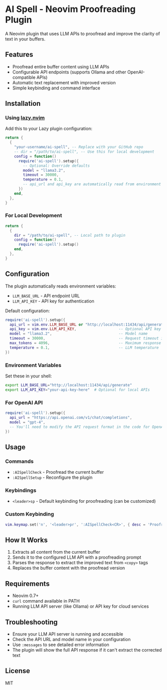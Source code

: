 # AI Spell - Neovim Proofreading Plugin

A Neovim plugin that uses LLM APIs to proofread and improve the clarity of text in your buffers.

## Features

- Proofread entire buffer content using LLM APIs
- Configurable API endpoints (supports Ollama and other OpenAI-compatible APIs)
- Automatic text replacement with improved version
- Simple keybinding and command interface

## Installation

### Using [lazy.nvim](https://github.com/folke/lazy.nvim)

Add this to your Lazy plugin configuration:

```lua
return {
  {
    "your-username/ai-spell", -- Replace with your GitHub repo
    -- dir = "/path/to/ai-spell", -- Use this for local development
    config = function()
      require('ai-spell').setup({
        -- Optional: Override defaults
        model = "llama3.2",
        timeout = 30000,
        temperature = 0.1,
        -- api_url and api_key are automatically read from environment variables
      })
    end,
  },
}
```

### For Local Development

```lua
return {
  {
    dir = "/path/to/ai-spell", -- Local path to plugin
    config = function()
      require('ai-spell').setup()
    end,
  },
}
```

## Configuration

The plugin automatically reads environment variables:
- `LLM_BASE_URL` - API endpoint URL
- `LLM_API_KEY` - API key for authentication

Default configuration:

```lua
require('ai-spell').setup({
  api_url = vim.env.LLM_BASE_URL or "http://localhost:11434/api/generate",
  api_key = vim.env.LLM_API_KEY,                   -- Optional API key
  model = "llama3.2",                              -- Model name
  timeout = 30000,                                 -- Request timeout in ms
  max_tokens = 4096,                               -- Maximum response tokens
  temperature = 0.1,                               -- LLM temperature
})
```

### Environment Variables

Set these in your shell:

```bash
export LLM_BASE_URL="http://localhost:11434/api/generate"
export LLM_API_KEY="your-api-key-here"  # Optional for local APIs
```

### For OpenAI API

```lua
require('ai-spell').setup({
  api_url = "https://api.openai.com/v1/chat/completions",
  model = "gpt-4",
  -- You'll need to modify the API request format in the code for OpenAI
})
```

## Usage

### Commands

- `:AISpellCheck` - Proofread the current buffer
- `:AISpellSetup` - Reconfigure the plugin

### Keybindings

- `<leader>sp` - Default keybinding for proofreading (can be customized)

### Custom Keybinding

```lua
vim.keymap.set('n', '<leader>pr', ':AISpellCheck<CR>', { desc = 'Proofread buffer' })
```

## How It Works

1. Extracts all content from the current buffer
2. Sends it to the configured LLM API with a proofreading prompt
3. Parses the response to extract the improved text from `<copy>` tags
4. Replaces the buffer content with the proofread version

## Requirements

- Neovim 0.7+
- `curl` command available in PATH
- Running LLM API server (like Ollama) or API key for cloud services

## Troubleshooting

- Ensure your LLM API server is running and accessible
- Check the API URL and model name in your configuration
- Use `:messages` to see detailed error information
- The plugin will show the full API response if it can't extract the corrected text

## License

MIT